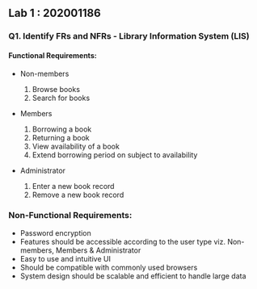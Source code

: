 ## Lab 1 : 202001186

### Q1. Identify FRs and NFRs - Library Information System (LIS)

#### Functional Requirements: 

- Non-members
  1. Browse books
  2. Search for books


- Members
  1. Borrowing a book
  2. Returning a book
  3. View availability of a book
  4. Extend borrowing period on subject to availability


- Administrator
  1. Enter a new book record
  2. Remove a new book record



### Non-Functional Requirements:

- Password encryption
- Features should be accessible according to the user type viz. Non-members, Members & Administrator 
- Easy to use and intuitive UI
- Should be compatible with commonly used browsers
- System design should be scalable and efficient to handle large data

